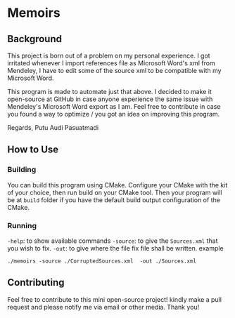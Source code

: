 # Memoirs
## Background
This project is born out of a problem on my personal experience. I got irritated whenever I import references file as Microsoft Word's xml from Mendeley, I have to edit some of the source xml to be compatible with my Microsoft Word.

This program is made to automate just that above. I decided to make it open-source at GitHub in case anyone experience the same issue with Mendeley's Microsoft Word export as I am. Feel free to contribute in case you found a way to optimize / you got an idea on improving this program.

Regards, Putu Audi Pasuatmadi

## How to Use
### Building
You can build this program using CMake. Configure your CMake with the kit of your choice, then run build on your CMake tool. Then your program will be at `build` folder if you have the default build output configuration of the CMake.

### Running
`-help`: to show available commands
`-source`: to give the `Sources.xml` that you wish to fix.
`-out`: to give where the file fix file shall be written.
example
```
./memoirs -source ./CorruptedSources.xml  -out ./Sources.xml
```

## Contributing
Feel free to contribute to this mini open-source project! kindly make a pull request and please notify me via email or other media. Thank you!